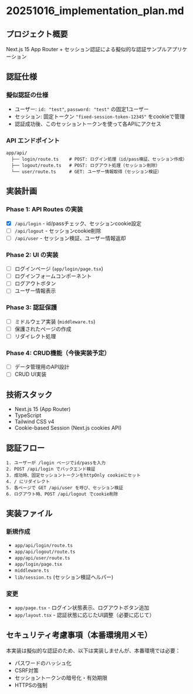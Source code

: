 # 20251016_implementation_plan.md

## プロジェクト概要

Next.js 15 App Router + セッション認証による擬似的な認証サンプルアプリケーション

## 認証仕様

### 擬似認証の仕様
- ユーザー: `id: "test"`, `password: "test"` の固定1ユーザー
- セッション: 固定トークン `"fixed-session-token-12345"` をcookieで管理
- 認証成功後、このセッショントークンを使って各APIにアクセス

### API エンドポイント

```
app/api/
  ├── login/route.ts    # POST: ログイン処理（id/pass検証、セッション作成）
  ├── logout/route.ts   # POST: ログアウト処理（セッション削除）
  └── user/route.ts     # GET: ユーザー情報取得（セッション検証）
```

## 実装計画

### Phase 1: API Routes の実装
- [x] `/api/login` - id/passチェック、セッションcookie設定
- [ ] `/api/logout` - セッションcookie削除
- [ ] `/api/user` - セッション検証、ユーザー情報返却

### Phase 2: UI の実装
- [ ] ログインページ (`app/login/page.tsx`)
- [ ] ログインフォームコンポーネント
- [ ] ログアウトボタン
- [ ] ユーザー情報表示

### Phase 3: 認証保護
- [ ] ミドルウェア実装 (`middleware.ts`)
- [ ] 保護されたページの作成
- [ ] リダイレクト処理

### Phase 4: CRUD機能（今後実装予定）
- [ ] データ管理用のAPI設計
- [ ] CRUD UI実装

## 技術スタック

- Next.js 15 (App Router)
- TypeScript
- Tailwind CSS v4
- Cookie-based Session (Next.js cookies API)

## 認証フロー

```
1. ユーザーが /login ページでid/passを入力
2. POST /api/login でバックエンド検証
3. 成功時、固定セッショントークンをhttpOnly cookieにセット
4. / にリダイレクト
5. 各ページで GET /api/user を呼び、セッション検証
6. ログアウト時、POST /api/logout でcookie削除
```

## 実装ファイル

### 新規作成
- `app/api/login/route.ts`
- `app/api/logout/route.ts`
- `app/api/user/route.ts`
- `app/login/page.tsx`
- `middleware.ts`
- `lib/session.ts` (セッション検証ヘルパー)

### 変更
- `app/page.tsx` - ログイン状態表示、ログアウトボタン追加
- `app/layout.tsx` - 認証状態に応じたUI調整（必要に応じて）

## セキュリティ考慮事項（本番環境用メモ）

本実装は擬似的な認証のため、以下は実装しませんが、本番環境では必要：
- パスワードのハッシュ化
- CSRF対策
- セッショントークンの暗号化・有効期限
- HTTPSの強制
